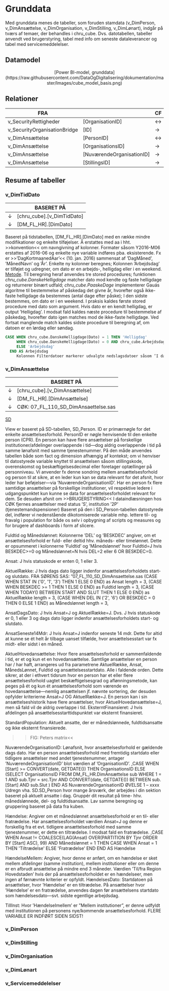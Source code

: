 # Grunddata

Med grunddata menes de tabeller, som foruden stamdata (v_DimPerson, v_DimAnsættelse, v_DimOrganisation, v_DimStilling, v_DimLønart), indgår på tværs af temaer, der behandles i chru_cube. Dvs. datotabellen, tabeller anvendt ved brugerstyring, tabel med info om seneste dataleverancer og tabel med servicemeddelelser.



## Datamodel
<center>[Power BI-model, grunddata](https://raw.githubusercontent.com/DataOgDigitalisering/dokumentation/master/Images/cube_model_basis.png)</center>

     
     
## Relationer

|     FRA                             |                                  |      CF      |     TIL                             |                                  |     KARDINALITET    |     AKTIV    |
|-------------------------------------|----------------------------------|--------------|-------------------------------------|----------------------------------|---------------------|--------------|
|     v_SecurityRettigheder           |     [OrganisationID]             |     ↔        |     v_SecurityOrganisationBridge    |     [ID]                         |     *:1             |     J        |
|     v_SecurityOrganisationBridge    |     [ID]                         |     →        |     v_DimAnsættelse                 |     [NuværendeOrganisationID]    |     1:*             |     J        |
|     v_DimAnsættelse                 |     [PersonID]                   |     ↔        |     v_DimPerson                     |     [ID]                         |     *:1             |     J        |
|     v_DimAnsættelse                 |     [OrganisationsID]            |     →        |     v_DimOrganisation               |     [ID]                         |     *:1             |     J        |
|     v_DimAnsættelse                 |     [NuværendeOrganisationID]    |     →        |     v_DimOrganisation               |     [ID]                         |     *:1             |     N        |
|     v_DimAnsættelse                 |     [StillingsID]                |     →        |     v_DimStilling                   |     [ID]                         |     *:1             |     J        |



## Resume af tabeller

### v_DimTidDato
| | **BASERET PÅ**  |
|-|-----------------------|
| &darr;| [chru_cube].[v_DimTidDato] |
| &darr;| [DM_FL_HR].[DimDato] |

Baseret på tidstabellen, [DM_FL_HR].[DimDato] med en række mindre modifikationer og enkelte tilføjelser. Å erstattes med aa i hht. >>konvention<< om navngivning af kolonner. Formater såsom Y2016-M06 erstattes af 2016-06 og enkelte nye variable indføres pba. eksisterende. Fx er >>’DagKortmaanedAar’<< (10. jan. 2016) sammensat af ’DagMåned’, ’MånedNavn’ og ’År’. 
Enkelte ny kolonner beregnes; Kolonnen ’Arbejdsdag’ er tilføjet og udregner, om dato er en arbejds-, helligdag eller i en weekend. 
[Metode](https://www.computerworld.dk/uploads/eksperten-guider/107-Beregning-af-arbejdsdage-og-skaeve-helligdage.pdf). 
Til beregning heraf anvendes tre stored procedures; funktionen _chru_cube.DanskeHelligdage_ matcher dato mod kendte og faste helligdage og returnerer binært udfald; _chru_cube.PaaskeDage_ implementerer Gauás algoritme til bestemmelse af påskedag det givne år, hvorefter også ikke-faste helligdage da bestemmes (antal dage efter påske); I den sidste bestemmes, om dato er i en weekend. I praksis kaldes første stored procedure med dato som argument. Hvis dato er en kendt helligdag, er output ’Helligdag’. I modsat fald kaldes næste procedure til bestemmelse af påskedag, hvorefter dato igen matches mod de ikke-faste helligdage. Ved fortsat manglende match kaldes sidste procedure til beregning af, om datoen er en lørdag eller søndag.
```sql
CASE WHEN chru_cube.DanskeHelligdage(Dato) = 1 THEN 'Helligdag'
     WHEN chru_cube.DanskeHelligdage(Dato) = 0 AND chru_cube.Arbejdsdage(Dato) = 0 THEN 'Weekend'
     ELSE 'Arbejdsdag' 
  END AS Arbejdsdag
     Kolonnen Filterdatoer markerer udvalgte nedslagsdatoer såsom ’I dag’, ’1. dag i året’ m.fl.  
```



### v_DimAnsættelse
| | **BASERET PÅ**  |
|-|-----------------------|
| &darr; | [chru_cube].[v_DimAnsættelse] |
| &darr; | [DM_FL_HR].[DimAnsættelse] |
| &darr; | CØK: 07_FL_110_SD_DimAnsaettelse.sas |

<a href="https://www.silkeborgdata.dk/sites/default/files/files/start.sd.dk/produkter/Datawarehouse/Dataleverancer/Snitflade%20PERSON.pdf" target="_blank">SD</a>

View er baseret på SD-tabellen, SD_Person. ID er primærnøgle for det enkelte ansættelsesforhold. PersonID er nøgle henvisende til den enkelte person (CPR). En person kan have flere ansættelser på forskellige institutioner/afdelinger overlappende i tid—dog aldrig overlappende i tid på samme lønafsnit med samme tjenestenummer.
På den måde anvendes tabellen både som fact og dimension afhængig af kontekst; om vi henviser til datostyrede variable knyttet til ansættelsen såsom stillingskode, overenskomst og beskæftigelsesdecimal eller foretager optællinger på personniveau. Vi anvender fx denne sondring mellem ansættelsesforhold og person til at sikre, at en leder kun kan se data relevant for det afsnit, hvor leder har beføjelser—via ’NuværendeOrganisationID’. Har en person fx flere samtidige ansættelser på forskellige institutioner, vil respektive ledere i udgangspunktet kun kunne se data for ansættelsesforholdet relevant for dem. Se desuden afsnit om >>BRUGERSTYRING<<
     I dataindlæsningen hos CØK fjernes ansættelser med status ’S’, institution ’2P’ (tjenestemandspensioner)
     Baseret på den i SD_Person-tabellen datostyrede del, indfører vi nedenstående dikotomiserede variable mhp. lettere til- og fravalg i population for både os selv i opbygning af scripts og measures og for brugere af dashboards i form af slicere.

Fuldtid og Månedslønnet: Kolonnerne ’DEL’ og ’BESKDEC’ angiver, om et ansættelsesforhold er fuld- eller deltid hhv. måneds- eller timelønnet. Dette er opsummeret i kolonnerne ’Fuldtid’ og ’Månedslønnet’ hvor Fuldtid=J hvis BESKDEC>=0 og Månedslønnet=N hvis DEL=2 eller 6 OR BESKDEC=0. 

Ansat: J hvis statuskode er enten 0, 1 eller 3.

AktuelRække: J hvis dags dato ligger indenfor ansættelsesforholdets start- og slutdato.
FRA SØRENS SAS: ”07_FL_110_SD_DimAnsaettelse.sas
(CASE  
    WHEN STAT IN ('0', '1', '3') THEN 1 
    ELSE 0 
  END) as Ansat length = 3,
(CASE
    WHEN BESKDEC >= 1 THEN 1
    ELSE 0
  END) as Fuldtid length = 3,
(CASE 
    WHEN TODAY() BETWEEN START AND SLUT THEN 1 
    ELSE 0 
  END) as AktuelRække length = 3,
(CASE 
    WHEN DEL IN ('2', '6') OR BESKDEC = 0 THEN 0
    ELSE 1
  END) as Månedslønnet length = 3,

AnsatDagsDato: J hvis Ansat=J og AktuelRække=J. Dvs. J hvis statuskode er 0, 1 eller 3 og dags dato ligger indenfor ansættelsesforholdets start- og slutdato.

AnsatSeneste14Mdr: J hvis Ansat=J indenfor seneste 14 mdr. Dette for altid at kunne se ét helt år tilbage uanset tilfælde, hvor ansættelsesstart var fx midt- eller sidst i en måned.

AktuelHovedansættelse: Hvor flere ansættelsesforhold er sammenfaldende i tid, er et og kun et en hovedansættelse. Samtlige ansættelser en person har / har haft, arrangeres ud fra parametrene AktuelRække, Ansat, MånedsLønnet, Fuldtid og ansættelsesstartdato. Alle i faldende orden. Dette sikrer, at der i ethvert tidsrum hvor en person har et eller flere ansættelsesforhold uagtet beskæftigelsesgrad og aflønningsmetode, kan peges på ét og kun ét ansættelsesforhold som værende en hovedansættelse—nemlig ansættelsen jf. nævnte sortering, der desuden opfylder kriterierne Ansat=J OG AktuelRække=J.
En person kan i sin ansættelseshistorik have flere ansættelser, hvor AktuelHovedansættelse=J, men så fald vil de aldrig overlappe i tid.
EksterntFinansieret: J hvis afdelingen på ansættelsesstarttidspunktet var eksternt finansieret.  

StandardPopulation: Aktuelt ansatte, der er månedslønnede, fuldtidsansatte og ikke eksternt finansierede.
>>FIG: Peters matrix<<
   

NuværendeOrganisationID: Lønafsnit, hvor ansættelsesforhold er gældende dags dato. Har en person ansættelsesforhold med fremtidig startdato eller tidligere ansættelser med andet tjenestenummer, antager ’NuværendeOrganisationID’ blot værdien af ’OrganisationID’. 
,CASE
   WHEN [Start] >= CONVERT(date, GETDATE()) THEN OrganisationsID
   ELSE
     (SELECT OrganisationsID 
        FROM DM_FL_HR.DimAnsættelse sub 
      WHERE 1 = 1
         AND sub.Tjnr = src.Tjnr 
         AND CONVERT(date, GETDATE()) BETWEEN sub.[Start] AND sub.Slut
     )
  END AS NuværendeOrganisationID
ØVELSE 1 – xxxx
Udregn vha. SD.SD_Person hvor mange årsværk, der arbejdes i din sektion baseret på aktuelt ansatte i dag. Gruppér dit resultat på time- hhv. månedslønnede, del- og fuldtidsansatte.
Lav samme beregning og gruppering baseret på data fra kuben.	 

Hændelse: Angiver om et månedslønnet ansættelsesforhold er en til- eller fratrædelse. Har ansættelsesforholdet værdien Ansat=J og denne er forskellig fra et evt. tidligere ansættelsesforhold med samme tjenestenummer, er dette en tiltrædelse. I modsat fald en fratrædelse.
,CASE 
   WHEN Ansat != COALESCE(LAG(Ansat) OVER(PARTITION BY Tjnr ORDER BY [Start] ASC), 99) 
     AND Månedslønnet = 1
   THEN CASE WHEN Ansat = 1 THEN 'Tiltrædelse' ELSE 'Fratrædelse' END
  END AS Hændelse

HændelseMellem: Angiver, hvor denne er anført, om en hændelse er sket mellem afdelinger (samme institution), mellem institutioner eller om denne er en afbrudt ansættelse på mindre end 3 måneder. Værdien ’Til/fra Region Hovedstaden’ hvis der på ansættelsesforholdet er en hændelseer, men ingen af førnævnte kriterier er opfyldt.
HændelsesDato: Startdatoen på ansættelser, hvor ’Hændelse’ er en tiltrædelse. På ansættelser hvor ’Hændelse’ er en fratrædelse, anvendes dagen før ansættelsens startdato som hændelsesdato—svt. sidste egentlige arbejdsdag.

TillInst: Hvor ’HændelseImellem’ er ”Mellem institutioner”, er denne udfyldt med institutionen på personens nye/kommende ansættelsesforhold.
FLERE VARIABLE ER INDFØRT SIDEN SIDST!







### v_DimPerson



### v_DimStilling



### v_DimOrganisation



### v_DimLønart



### v_Servicemeddelelser


